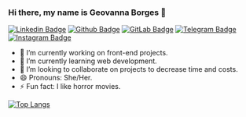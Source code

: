 ### Hi there, my name is Geovanna Borges 👋


[![Linkedin Badge](https://img.shields.io/badge/LinkedIn-0077B5?style=for-the-badge&logo=linkedin&logoColor=white)](https://www.linkedin.com/in/https://www.linkedin.com/in/geovannabrgs/)
[![Github Badge](https://img.shields.io/badge/GitHub-100000?style=for-the-badge&logo=github&logoColor=white)](https://github.com/geovannabrgs/)
[![GitLab Badge](https://img.shields.io/badge/GitLab-330F63?style=for-the-badge&logo=gitlab&logoColor=white)](https://gitlab.com/geovannabrgsl/)
[![Telegram Badge](https://img.shields.io/badge/Telegram-2CA5E0?style=for-the-badge&logo=telegram&logoColor=white)](https://t.me/geovannabrgs)
[![Instagram Badge](https://img.shields.io/badge/Instagram-E4405F?style=for-the-badge&logo=instagram&logoColor=white)](https://www.instagram.com/geovannaborgeszz/)


- 🔭 I’m currently working on front-end projects.
- 🌱 I’m currently learning web development.
- 👯 I’m looking to collaborate on projects to decrease time and costs.
- 😄 Pronouns: She/Her.
- ⚡ Fun fact: I like horror movies.




[![Top Langs](https://github-readme-stats.vercel.app/api/top-langs/?username=geovannabrgs&layout=compact&theme=gotham&hide_border=true)](https://github.com/ygoliveira/github-readme-stats) 

